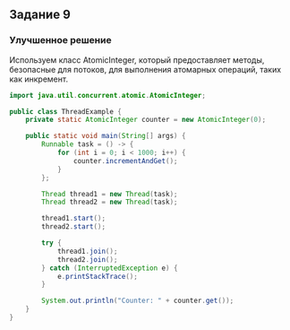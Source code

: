 ## Задание 9
### Улучшенное решение

Используем класс AtomicInteger, который предоставляет методы, безопасные для потоков, для выполнения атомарных операций, 
таких как инкремент.

```java
import java.util.concurrent.atomic.AtomicInteger;

public class ThreadExample {
    private static AtomicInteger counter = new AtomicInteger(0);

    public static void main(String[] args) {
        Runnable task = () -> {
            for (int i = 0; i < 1000; i++) {
                counter.incrementAndGet();
            }
        };

        Thread thread1 = new Thread(task);
        Thread thread2 = new Thread(task);

        thread1.start();
        thread2.start();

        try {
            thread1.join();
            thread2.join();
        } catch (InterruptedException e) {
            e.printStackTrace();
        }

        System.out.println("Counter: " + counter.get());
    }
}
```